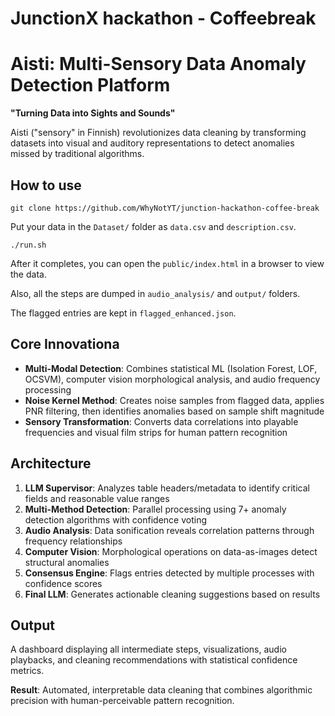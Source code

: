 # JunctionX hackathon - Coffeebreak

# Aisti: Multi-Sensory Data Anomaly Detection Platform

**"Turning Data into Sights and Sounds"**

Aisti ("sensory" in Finnish) revolutionizes data cleaning by transforming datasets into visual and auditory representations to detect anomalies missed by traditional algorithms.

## How to use

```
git clone https://github.com/WhyNotYT/junction-hackathon-coffee-break
```

Put your data in the `Dataset/` folder as `data.csv` and `description.csv`.

```
./run.sh
```

After it completes, you can open the `public/index.html` in a browser to view the data.

Also, all the steps are dumped in `audio_analysis/` and `output/` folders.

The flagged entries are kept in `flagged_enhanced.json`.

## Core Innovationa

- **Multi-Modal Detection**: Combines statistical ML (Isolation Forest, LOF, OCSVM), computer vision morphological analysis, and audio frequency processing
- **Noise Kernel Method**: Creates noise samples from flagged data, applies PNR filtering, then identifies anomalies based on sample shift magnitude
- **Sensory Transformation**: Converts data correlations into playable frequencies and visual film strips for human pattern recognition

## Architecture

1. **LLM Supervisor**: Analyzes table headers/metadata to identify critical fields and reasonable value ranges
2. **Multi-Method Detection**: Parallel processing using 7+ anomaly detection algorithms with confidence voting
3. **Audio Analysis**: Data sonification reveals correlation patterns through frequency relationships
4. **Computer Vision**: Morphological operations on data-as-images detect structural anomalies
5. **Consensus Engine**: Flags entries detected by multiple processes with confidence scores
6. **Final LLM**: Generates actionable cleaning suggestions based on results

## Output

A dashboard displaying all intermediate steps, visualizations, audio playbacks, and cleaning recommendations with statistical confidence metrics.

**Result**: Automated, interpretable data cleaning that combines algorithmic precision with human-perceivable pattern recognition.
